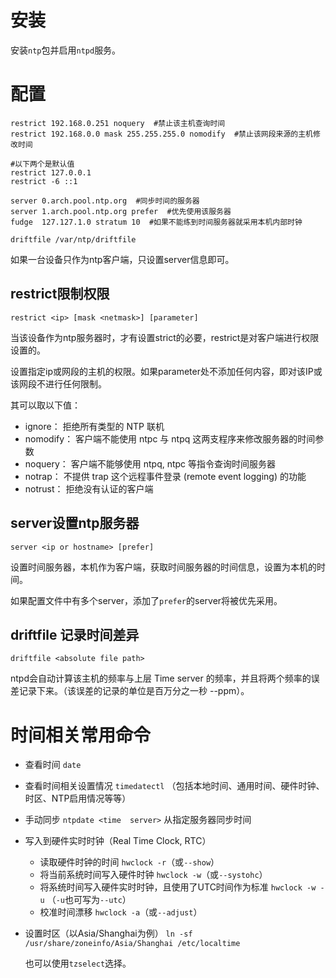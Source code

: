 # 安装

安装`ntp`包并启用`ntpd`服务。

# 配置

```shell
restrict 192.168.0.251 noquery  #禁止该主机查询时间
restrict 192.168.0.0 mask 255.255.255.0 nomodify  #禁止该网段来源的主机修改时间

#以下两个是默认值
restrict 127.0.0.1
restrict -6 ::1

server 0.arch.pool.ntp.org  #同步时间的服务器
server 1.arch.pool.ntp.org prefer  #优先使用该服务器
fudge  127.127.1.0 stratum 10  #如果不能练到时间服务器就采用本机内部时钟

driftfile /var/ntp/driftfile
```

如果一台设备只作为ntp客户端，只设置server信息即可。

## restrict限制权限

`restrict <ip> [mask <netmask>] [parameter]`

当该设备作为ntp服务器时，才有设置strict的必要，restrict是对客户端进行权限设置的。

设置指定ip或网段的主机的权限。如果parameter处不添加任何内容，即对该IP或该网段不进行任何限制。

其可以取以下值：

- ignore： 拒绝所有类型的 NTP 联机
- nomodify： 客户端不能使用 ntpc 与 ntpq 这两支程序来修改服务器的时间参数
- noquery： 客户端不能够使用 ntpq, ntpc 等指令查询时间服务器
- notrap： 不提供 trap 这个远程事件登录 (remote event logging) 的功能
- notrust： 拒绝没有认证的客户端

## server设置ntp服务器

`server <ip or hostname> [prefer]`

设置时间服务器，本机作为客户端，获取时间服务器的时间信息，设置为本机的时间。

如果配置文件中有多个server，添加了`prefer`的server将被优先采用。

## driftfile 记录时间差异

`driftfile <absolute file path>`

ntpd会自动计算该主机的频率与上层  Time server 的频率，并且将两个频率的误差记录下来。（该误差的记录的单位是百万分之一秒 --ppm）。

# 时间相关常用命令

- 查看时间  `date`

- 查看时间相关设置情况  `timedatectl` （包括本地时间、通用时间、硬件时钟、时区、NTP启用情况等等）

- 手动同步 `ntpdate <time  server>` 从指定服务器同步时间

- 写入到硬件实时时钟（Real Time Clock, RTC）

  - 读取硬件时钟的时间 `hwclock -r`（或`--show`）
  - 将当前系统时间写入硬件时钟 `hwclock -w`（或`--systohc`）
  - 将系统时间写入硬件实时时钟，且使用了UTC时间作为标准  `hwclock -w -u` （`-u`也可写为`--utc`）
  - 校准时间漂移  `hwclock -a`（或`--adjust`）

- 设置时区（以Asia/Shanghai为例） `ln -sf /usr/share/zoneinfo/Asia/Shanghai /etc/localtime`

  也可以使用`tzselect`选择。
